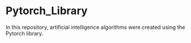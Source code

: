 # Pytorch_Library
In this repository, artificial intelligence algorithms were created using the Pytorch library.
